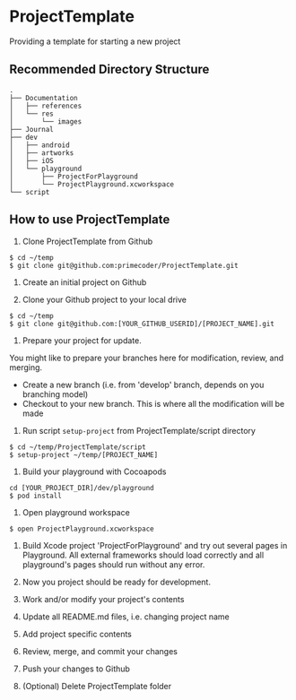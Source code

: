 # ProjectTemplate
Providing a template for starting a new project

## Recommended Directory Structure

```
.
├── Documentation
│   ├── references
│   └── res
│       └── images
├── Journal
├── dev
│   ├── android
│   ├── artworks
│   ├── iOS
│   └── playground
│       ├── ProjectForPlayground
│       └── ProjectPlayground.xcworkspace
└── script
```

## How to use ProjectTemplate

1. Clone ProjectTemplate from Github

  ```
  $ cd ~/temp
  $ git clone git@github.com:primecoder/ProjectTemplate.git
  ```

1. Create an initial project on Github

1. Clone your Github project to your local drive

  ```
  $ cd ~/temp
  $ git clone git@github.com:[YOUR_GITHUB_USERID]/[PROJECT_NAME].git
  ```

1. Prepare your project for update.

  You might like to prepare your branches here for modification, review, and
  merging.

  * Create a new branch (i.e. from 'develop' branch, depends on you branching
    model)
  * Checkout to your new branch. This is where all the modification will be
    made

1. Run script `setup-project` from ProjectTemplate/script directory

  ```
  $ cd ~/temp/ProjectTemplate/script
  $ setup-project ~/temp/[PROJECT_NAME]
  ```

1. Build your playground with Cocoapods

  ```
  cd [YOUR_PROJECT_DIR]/dev/playground
  $ pod install
  ```

1. Open playground workspace

  ```
  $ open ProjectPlayground.xcworkspace
  ```

1. Build Xcode project 'ProjectForPlayground' and try out several pages in Playground.
  All external frameworks should load correctly and all playground's pages should
  run without any error.

1. Now you project should be ready for development.

1. Work and/or modify your project's contents

  1. Update all README.md files, i.e. changing project name

  1. Add project specific contents

1. Review, merge, and commit your changes

1. Push your changes to Github

1. (Optional) Delete ProjectTemplate folder
